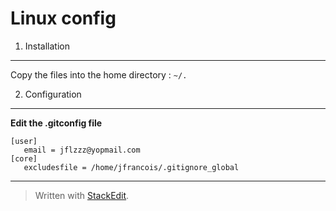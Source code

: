 Linux config
=======

1) Installation
-------
Copy the files into the home directory : ```~/.``` 

2) Configuration
-------

**Edit the .gitconfig file**

 ```
 [user]
	email = jflzzz@yopmail.com
 [core]
	excludesfile = /home/jfrancois/.gitignore_global
```

-------

> Written with [StackEdit](https://stackedit.io/).

